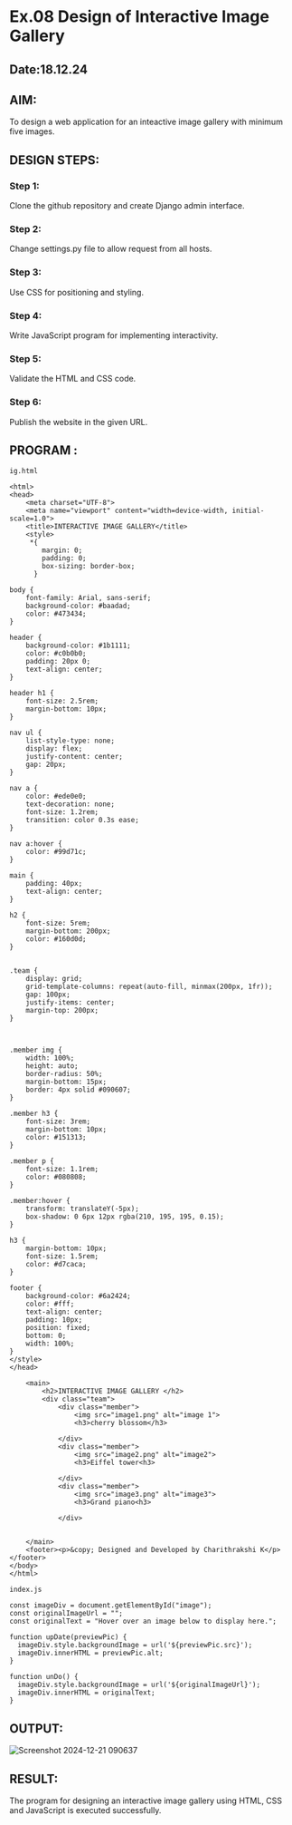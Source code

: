 # Ex.08 Design of Interactive Image Gallery
## Date:18.12.24

## AIM:
To design a web application for an inteactive image gallery with minimum five images.

## DESIGN STEPS:

### Step 1:
Clone the github repository and create Django admin interface.

### Step 2:
Change settings.py file to allow request from all hosts.

### Step 3:
Use CSS for positioning and styling.

### Step 4:
Write JavaScript program for implementing interactivity.

### Step 5:
Validate the HTML and CSS code.

### Step 6:
Publish the website in the given URL.

## PROGRAM :

```
ig.html

<html>
<head>
    <meta charset="UTF-8">
    <meta name="viewport" content="width=device-width, initial-scale=1.0">
    <title>INTERACTIVE IMAGE GALLERY</title>
    <style>
     *{
        margin: 0;
        padding: 0;
        box-sizing: border-box;
      }

body {
    font-family: Arial, sans-serif;
    background-color: #baadad;
    color: #473434;
}

header {
    background-color: #1b1111;
    color: #c0b0b0;
    padding: 20px 0;
    text-align: center;
}

header h1 {
    font-size: 2.5rem;
    margin-bottom: 10px;
}

nav ul {
    list-style-type: none;
    display: flex;
    justify-content: center;
    gap: 20px;
}

nav a {
    color: #ede0e0;
    text-decoration: none;
    font-size: 1.2rem;
    transition: color 0.3s ease;
}

nav a:hover {
    color: #99d71c; 
}

main {
    padding: 40px;
    text-align: center;
}

h2 {
    font-size: 5rem;
    margin-bottom: 200px;
    color: #160d0d;
}


.team {
    display: grid;
    grid-template-columns: repeat(auto-fill, minmax(200px, 1fr));
    gap: 100px;
    justify-items: center;
    margin-top: 200px;
}



.member img {
    width: 100%;
    height: auto;
    border-radius: 50%;
    margin-bottom: 15px;
    border: 4px solid #090607; 
}

.member h3 {
    font-size: 3rem;
    margin-bottom: 10px;
    color: #151313;
}

.member p {
    font-size: 1.1rem;
    color: #080808;
}

.member:hover {
    transform: translateY(-5px);
    box-shadow: 0 6px 12px rgba(210, 195, 195, 0.15);
}

h3 {
    margin-bottom: 10px;
    font-size: 1.5rem;
    color: #d7caca;
}

footer {
    background-color: #6a2424;
    color: #fff;
    text-align: center;
    padding: 10px;
    position: fixed;
    bottom: 0;
    width: 100%;
}
</style>
</head>

    <main>
        <h2>INTERACTIVE IMAGE GALLERY </h2>
        <div class="team">
            <div class="member">
                <img src="image1.png" alt="image 1">
                <h3>cherry blossom</h3>
                
            </div>
            <div class="member">
                <img src="image2.png" alt="image2">
                <h3>Eiffel tower<h3>
                
            </div>
            <div class="member">
                <img src="image3.png" alt="image3">
                <h3>Grand piano<h3>
                
            </div>
            
        
    </main>
    <footer><p>&copy; Designed and Developed by Charithrakshi K</p></footer>
</body>
</html>

index.js

const imageDiv = document.getElementById("image");
const originalImageUrl = "";
const originalText = "Hover over an image below to display here.";

function upDate(previewPic) {
  imageDiv.style.backgroundImage = url('${previewPic.src}');
  imageDiv.innerHTML = previewPic.alt;
}

function unDo() {
  imageDiv.style.backgroundImage = url('${originalImageUrl}');
  imageDiv.innerHTML = originalText;
}

```

## OUTPUT:

![Screenshot 2024-12-21 090637](https://github.com/user-attachments/assets/7ccdf468-67ef-406e-8d5b-001f364ab543)


## RESULT:
The program for designing an interactive image gallery using HTML, CSS and JavaScript is executed successfully.
